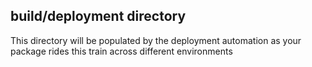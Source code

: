 build/deployment directory
--------------------------

This directory will be populated by the deployment automation as your package
rides this train across different environments
